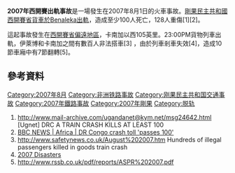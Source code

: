 **2007年西開賽出軌事故**是一場發生在2007年8月1日的火車事故。[剛果民主共和國](https://zh.wikipedia.org/wiki/剛果民主共和國 "wikilink")[西開賽省貨車於Benaleka出軌](https://zh.wikipedia.org/wiki/西開賽省 "wikilink")，造成至少100人死亡，128人重傷\[1\]\[2\]。

這起事故發生在[西開賽省偏遠地區](https://zh.wikipedia.org/wiki/西開賽省 "wikilink")，卡南加以西105英里。23:00PM貨物列車出軌，伊萊博和卡南加之間有數百人非法搭車\[3\] ，由於列車剎車失效\[4\]，造成10節車廂中有7節翻轉\[5\]。

## 參考資料

[Category:2007年8月](https://zh.wikipedia.org/wiki/Category:2007年8月 "wikilink") [Category:非洲铁路事故](https://zh.wikipedia.org/wiki/Category:非洲铁路事故 "wikilink") [Category:刚果民主共和国交通事故](https://zh.wikipedia.org/wiki/Category:刚果民主共和国交通事故 "wikilink") [Category:2007年鐵路事故](https://zh.wikipedia.org/wiki/Category:2007年鐵路事故 "wikilink") [Category:2007年剛果](https://zh.wikipedia.org/wiki/Category:2007年剛果 "wikilink") [Category:脱轨](https://zh.wikipedia.org/wiki/Category:脱轨 "wikilink")

1.  <http://www.mail-archive.com/ugandanet@kym.net/msg24642.html> \[Ugnet\] DRC A TRAIN CRASH KILLS AT LEAST 100
2.  [BBC NEWS | Africa | DR Congo crash toll 'passes 100'](http://news.bbc.co.uk/2/hi/africa/6928227.stm)
3.  <http://www.safetynews.co.uk/August%202007.htm> Hundreds of illegal passengers killed in goods train crash
4.  [2007 Disasters](http://www.infoplease.com/ipa/A0934966.html)
5.  <http://www.rssb.co.uk/pdf/reports/ASPR%202007.pdf>